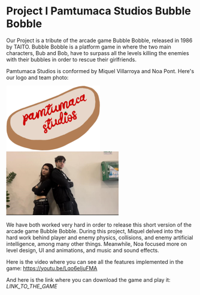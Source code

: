 # Project I   Pamtumaca Studios Bubble Bobble

Our Project is a tribute of the arcade game Bubble Bobble, released in 1986 by TAITO. Bubble Bobble is a platform game in where the two main characters, Bub and Bob, have to surpass all the levels killing the enemies with their bubbles in order to rescue their girlfriends. 

Pamtumaca Studios is conformed by Miquel Villarroya and Noa Pont. Here's our logo and team photo:


<img src="https://github.com/MiquelVillarroya/Project-I---Pamtumaca-Studios-Bubble-Bobble-/blob/main/wikiResources/homeImages/logo%20pantumaca%20studios.png" width="250">          <img src="https://github.com/MiquelVillarroya/Project-I---Pamtumaca-Studios-Bubble-Bobble-/blob/main/wikiResources/homeImages/TeamPhoto.jpeg" width="300">

We have both worked very hard in order to release this short version of the arcade game Bubble Bobble. During this project, Miquel delved into the hard work behind player and enemy physics, collisions, and enemy artificial intelligence, among many other things. Meanwhile, Noa focused more on level design, UI and animations, and music and sound effects.

Here is the video where you can see all the features implemented in the game:
https://youtu.be/Lqo6eIjuFMA

And here is the link where you can download the game and play it:
_LINK_TO_THE_GAME_
